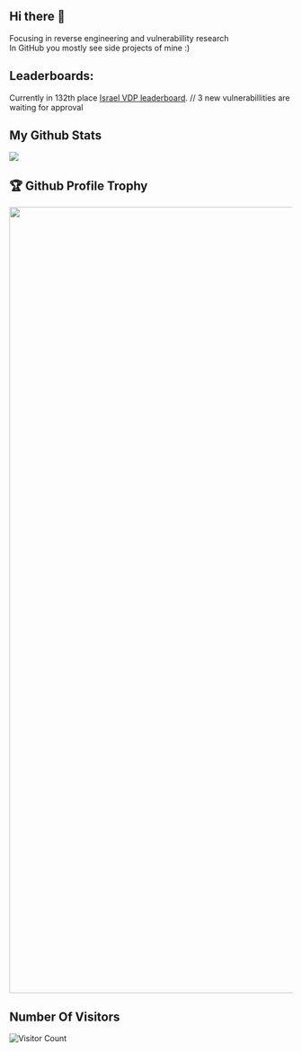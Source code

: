 ## Hi there 👋
Focusing in reverse engineering and vulnerabillity research <br>
In GitHub you mostly see side projects of mine :)

## Leaderboards:
Currently in 132th place [Israel VDP leaderboard](https://www.gov.il/he/pages/vdp_chart). // 3 new vulnerabillities are waiting for approval


## My Github Stats

<img src="https://github-readme-stats.vercel.app/api?username=HomiGrotas&show_icons=true&theme=gotham&&count_private=true&include_all_commits=true"/>

<a><h2>🏆 Github Profile Trophy</h2></a>
<a>
  <img width=1400 src="https://github-profile-trophy.vercel.app/?username=HomiGrotas&column=8&theme=gruvbox&no-frame=true"/>
</a>

## Number Of Visitors 
![Visitor Count](https://profile-counter.glitch.me/HomiGrotas/count.svg)

